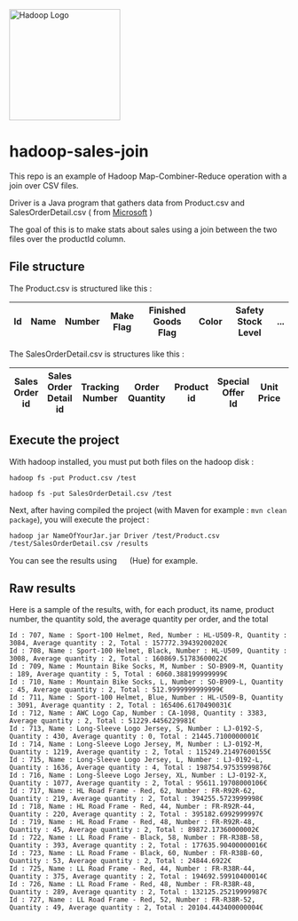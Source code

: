<img src="http://gblogs.cisco.com/fr-datacenter/wp-content/uploads/sites/14/2013/09/hadoop-elephant_logo.png" alt="Hadoop Logo" height="200"/>

# hadoop-sales-join

This repo is an example of Hadoop Map-Combiner-Reduce operation with a join over CSV files.

Driver is a Java program that gathers data from Product.csv and SalesOrderDetail.csv ( from [Microsoft](https://technet.microsoft.com/en-us/library/ms124894%28v=sql.100%29.aspx) )

The goal of this is to make stats about sales using a join between the two files over the productId column.

## File structure

The Product.csv is structured like this :

Id | Name | Number | Make Flag | Finished Goods Flag | Color | Safety Stock Level | ...
--- | --- | --- | --- | --- | --- | --- | ---

The SalesOrderDetail.csv is structures like this :

Sales Order id | Sales Order Detail id | Tracking Number | Order Quantity | Product id | Special Offer Id | Unit Price | ...
--- | --- | --- | --- | --- | --- | --- | ---

## Execute the project
With hadoop installed, you must put both files on the hadoop disk :

`hadoop fs -put Product.csv /test`

`hadoop fs -put SalesOrderDetail.csv /test`

Next, after having compiled the project (with Maven for example : `mvn clean package`), you will execute the project :

`hadoop jar NameOfYourJar.jar Driver /test/Product.csv /test/SalesOrderDetail.csv /results`

You can see the results using <img src="http://gethue.com/wp-content/uploads/2014/03/hue_logo_300dpi_huge.png" height="15"/> (Hue) for example.

## Raw results

Here is a sample of the results, with, for each product, its name, product number, the quantity sold, the average quantity per order, and the total
```
Id : 707, Name : Sport-100 Helmet, Red, Number : HL-U509-R, Quantity : 3084, Average quantity : 2, Total : 157772.39439200202€
Id : 708, Name : Sport-100 Helmet, Black, Number : HL-U509, Quantity : 3008, Average quantity : 2, Total : 160869.51783600022€
Id : 709, Name : Mountain Bike Socks, M, Number : SO-B909-M, Quantity : 189, Average quantity : 5, Total : 6060.388199999999€
Id : 710, Name : Mountain Bike Socks, L, Number : SO-B909-L, Quantity : 45, Average quantity : 2, Total : 512.9999999999999€
Id : 711, Name : Sport-100 Helmet, Blue, Number : HL-U509-B, Quantity : 3091, Average quantity : 2, Total : 165406.6170490031€
Id : 712, Name : AWC Logo Cap, Number : CA-1098, Quantity : 3383, Average quantity : 2, Total : 51229.4456229981€
Id : 713, Name : Long-Sleeve Logo Jersey, S, Number : LJ-0192-S, Quantity : 430, Average quantity : 0, Total : 21445.7100000001€
Id : 714, Name : Long-Sleeve Logo Jersey, M, Number : LJ-0192-M, Quantity : 1219, Average quantity : 2, Total : 115249.21497600155€
Id : 715, Name : Long-Sleeve Logo Jersey, L, Number : LJ-0192-L, Quantity : 1636, Average quantity : 4, Total : 198754.97535999876€
Id : 716, Name : Long-Sleeve Logo Jersey, XL, Number : LJ-0192-X, Quantity : 1077, Average quantity : 2, Total : 95611.19708000106€
Id : 717, Name : HL Road Frame - Red, 62, Number : FR-R92R-62, Quantity : 219, Average quantity : 2, Total : 394255.5723999998€
Id : 718, Name : HL Road Frame - Red, 44, Number : FR-R92R-44, Quantity : 220, Average quantity : 2, Total : 395182.6992999997€
Id : 719, Name : HL Road Frame - Red, 48, Number : FR-R92R-48, Quantity : 45, Average quantity : 2, Total : 89872.17360000002€
Id : 722, Name : LL Road Frame - Black, 58, Number : FR-R38B-58, Quantity : 393, Average quantity : 2, Total : 177635.90400000016€
Id : 723, Name : LL Road Frame - Black, 60, Number : FR-R38B-60, Quantity : 53, Average quantity : 2, Total : 24844.6922€
Id : 725, Name : LL Road Frame - Red, 44, Number : FR-R38R-44, Quantity : 375, Average quantity : 2, Total : 194692.59910400014€
Id : 726, Name : LL Road Frame - Red, 48, Number : FR-R38R-48, Quantity : 289, Average quantity : 2, Total : 132125.25219999987€
Id : 727, Name : LL Road Frame - Red, 52, Number : FR-R38R-52, Quantity : 49, Average quantity : 2, Total : 20104.443400000004€
```
